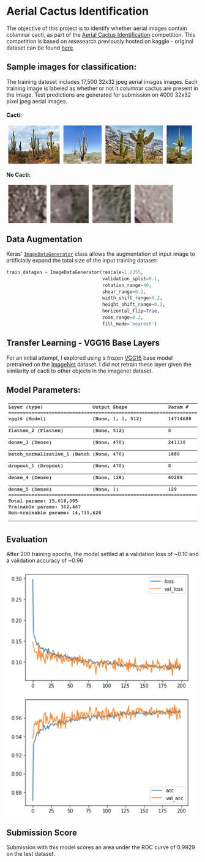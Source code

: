 # Aerial Cactus Identification

The objective of this project is to identify whether aerial images contain columnar cacti, as part of the [Aerial Cactus Identification](https://www.kaggle.com/c/aerial-cactus-identification/data) competition. This competition is based on resesearch previously hosted on kaggle - original dataset can be found [here](https://www.kaggle.com/irvingvasquez/cactus-aerial-photos). 


## Sample images for classification:

The training dateset includes 17,500 32x32 jpeg aerial images images. Each training image is labeled as whether or not it columnar cactus are present in the image. Test predictions are generated for submission on 4000 32x32 pixel jpeg aerial images. 

#### Cacti: 

<p align="left"><a href="Cacti"><img src="/images/1.jpg" align="center" height="100" hspace="5"></a><a href="Cacti"><img src="/images/2.jpg" align="center" height="100" hspace="5"></a><a href="Cacti"><img src="/images/3.jpg" align="center" height="100" hspace="5"></a><a href="Cacti"><img src="/images/4.jpg" align="center" height="100" hspace="5"></a></p>

#### No Cacti: 

<p align="left"><a href="No Cacti"><img src="/images/002134abf28af54575c18741b89dd2a4.jpg" align="center" height="100" hspace="5"></a><a href="No Cacti"><img src="/images/003bb64852016d9c87871ddd8e25ab03.jpg" align="center" height="100" hspace="5"></a><a href="No Cacti"><img src="/images/0283336bcc959eb5cdf69b144903a428.jpg" align="center" height="100" hspace="5"></a><a href="No Cacti"><img src="/images/04bbf5cd66492db2a14bbd28d1e06d49.jpg" align="center" height="100" hspace="5"></a></p>

## Data Augmentation
Keras' [`ImageDataGenerator`](https://keras.io/preprocessing/image/#imagedatagenerator-class) class allows the augmentation of input image to artificially expand the total size of the input training dataset:

```python
train_datagen = ImageDataGenerator(rescale=1./255,
                                   validation_split=0.1,
                                   rotation_range=40,
                                   shear_range=0.2,
                                   width_shift_range=0.2,
                                   height_shift_range=0.2,
                                   horizontal_flip=True,
                                   zoom_range=0.2,
                                   fill_mode='nearest')
```

## Transfer Learning - VGG16 Base Layers
For an initial attempt, I explored using a frozen [VGG16](https://arxiv.org/abs/1409.1556) base model pretrained on the [ImageNet](http://www.image-net.org) dataset. I did not retrain these layer given the similarity of cacti to other objects in the imagenet dataset. 


## Model Parameters:
<p align="center"><a href="model params"><img src="/images/model_params.png" align="center" width="600" ></a></p>


## Evaluation
After 200 training epochs, the model settled at a validation loss of ~0.10 and a validation accuracy of ~0.96
<p align="center"><a href="Loss + Accuracy"><img src="/images/acc.png" align="center" width="600" ></a></p>

## Submission Score
Submission with this model scores an area under the ROC curve of 0.9929 on the test dataset. 
